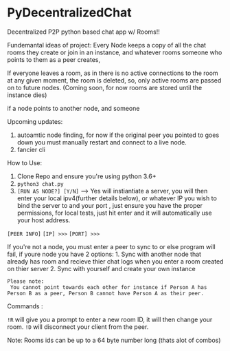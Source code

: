 # PyDecentralizedChat

Decentralized P2P python based chat app w/ Rooms!!

Fundemantal ideas of project:
 Every Node keeps a copy of all the chat rooms they create or join in an instance, and whatever rooms someone who points to them as a peer creates,
 
 If everyone leaves a room, as in there is no active connections to the room at any given moment, the room is deleted, so, only active rooms are passed on to future nodes. (Coming soon, for now rooms are stored until the instance dies)
 
 if a node points to another node, and someone 

Upcoming updates:
1. autoamtic node finding, for now if the original peer you pointed to goes down you must manually restart and connect to a live node.
2. fancier cli

How to Use:

1. Clone Repo and ensure you're using python 3.6+
2. `python3 chat.py`
3. `[RUN AS NODE?] [Y/N]` --> Yes will instiantiate a server, you will then enter your local ipv4(further details below), or whatever IP you wish to bind the server to and your port , just ensure you have the proper permissions, for local tests, just hit enter and it will automatically use your host address.

  
  `[PEER INFO]`
  `[IP] >>>` 
  `[PORT] >>>` 
 
  If you're not a node, you must enter a peer to sync to or else program will fail, if youre node you have 2 options:
    1. Sync with another node that already has room and recieve thier chat logs when you enter a room created on thier server
    2. Sync with yourself and create your own instance 
    
    Please note:
     You cannot point towards each other for instance if Person A has Person B as a peer, Person B cannot have Person A as their peer.
 
Commands : 

`!R` will give you a prompt to enter a new room ID, it will then change your room.
`!D` will disconnect your client from the peer.

Note: Rooms ids can be up to a 64 byte number long
(thats alot of combos)
